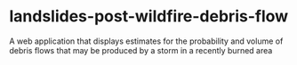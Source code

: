 # landslides-post-wildfire-debris-flow
A web application that displays estimates for the probability and volume of debris flows that may be produced by a storm in a recently burned area
